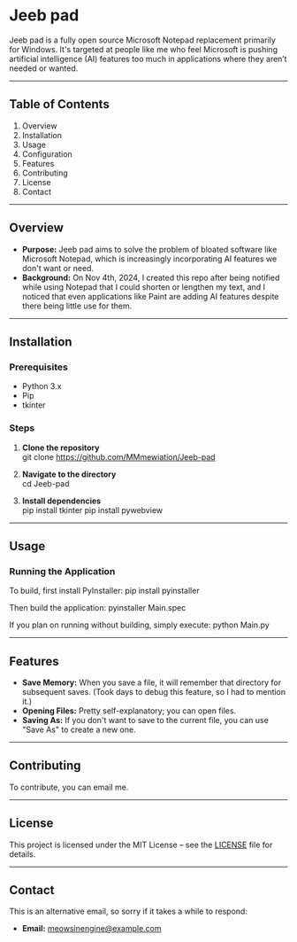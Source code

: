 # Jeeb pad

Jeeb pad is a fully open source Microsoft Notepad replacement primarily for Windows. It's targeted at people like me who feel Microsoft is pushing artificial intelligence (AI) features too much in applications where they aren’t needed or wanted.

---

## Table of Contents

1. Overview  
2. Installation  
3. Usage  
4. Configuration  
5. Features  
6. Contributing  
7. License  
8. Contact  

---

## Overview

- **Purpose:** Jeeb pad aims to solve the problem of bloated software like Microsoft Notepad, which is increasingly incorporating AI features we don't want or need.  
- **Background:** On Nov 4th, 2024, I created this repo after being notified while using Notepad that I could shorten or lengthen my text, and I noticed that even applications like Paint are adding AI features despite there being little use for them.  

---

## Installation

### Prerequisites
- Python 3.x  
- Pip  
- tkinter  

### Steps

1. **Clone the repository**  
    git clone https://github.com/MMmewiation/Jeeb-pad

2. **Navigate to the directory**  
    cd Jeeb-pad

3. **Install dependencies**  
    pip install tkinter
    pip install pywebview


---

## Usage

### Running the Application

To build, first install PyInstaller:
    pip install pyinstaller

Then build the application:
    pyinstaller Main.spec


If you plan on running without building, simply execute:
    python Main.py

---

## Features

- **Save Memory:** When you save a file, it will remember that directory for subsequent saves. (Took days to debug this feature, so I had to mention it.)
- **Opening Files:** Pretty self-explanatory; you can open files.
- **Saving As:** If you don't want to save to the current file, you can use "Save As" to create a new one.

---

## Contributing

To contribute, you can email me.

---

## License

This project is licensed under the MIT License – see the [LICENSE](LICENSE) file for details.

---

## Contact

This is an alternative email, so sorry if it takes a while to respond:
- **Email:** meowsinengine@example.com

